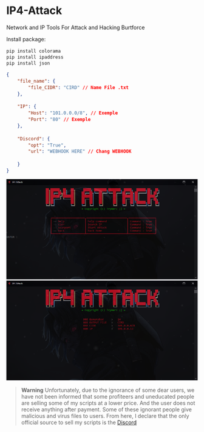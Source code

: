# IP4-Attack
Network and IP Tools For Attack and Hacking Burtforce

Install package:
```
pip install colorama
pip install ipaddress
pip install json
````

```json
{
    "file_name": {
        "file_CIDR": "CIRD" // Name File .txt
    },

    "IP": {
        "Host": "101.0.0.0/8", // Exemple
        "Port": "80" // Exemple
    },

    "Discord": {
        "opt": "True",
        "url": "WEBHOOK HERE" // Chang WEBHOOK
        
    }
}
```


![](https://github.com/TryWarzFiles/IP4-Attack/blob/main/img/screen1.PNG)
![](https://github.com/TryWarzFiles/IP4-Attack/blob/main/img/screen2.PNG)


> **Warning**
> Unfortunately, due to the ignorance of some dear users, we have not been informed that some profiteers and uneducated people are selling some of my scripts at a lower price. And the user does not receive anything after payment. Some of these ignorant people give malicious and virus files to users. From here, I declare that the only official source to sell my scripts is the [Discord](https://discord.gg/Erz8X9ypMq)
